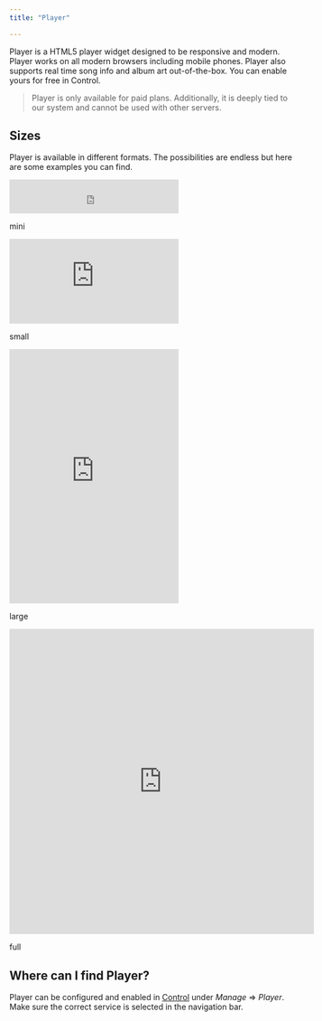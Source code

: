 ```yaml
---
title: "Player"

---
```

Player is a HTML5 player widget designed to be responsive and modern. Player works on all modern browsers including mobile phones. Player also supports real time song info and album art out-of-the-box. You can enable yours for free in Control.
> Player is only available for paid plans. Additionally, it is deeply tied to our system and cannot be used with other servers.


## Sizes

Player is available in different formats. The possibilities are endless but here are some examples you can find.

<iframe style="width: 300px; height: 60px; border: 0;" src="https://player.shoutca.st/?username=opencast"></iframe>

mini

<iframe style="width: 300px; height: 150px; border: 0;" src="https://player.shoutca.st/?username=opencast"></iframe>

small

<iframe style="width: 300px; height: 450px; border: 0;" src="https://player.shoutca.st/?username=opencast"></iframe>

large

<iframe style="width: 540px; height: 540px; border: 0;" src="https://player.shoutca.st/?username=opencast"></iframe>

full


## Where can I find Player?

Player can be configured and enabled in [Control](doc:log-in) under *Manage* ⇒ *Player*. Make sure the correct service is selected in the navigation bar.

